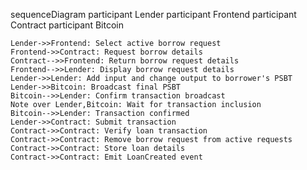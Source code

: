 sequenceDiagram
    participant Lender
    participant Frontend
    participant Contract
    participant Bitcoin
    
    Lender->>Frontend: Select active borrow request
    Frontend->>Contract: Request borrow details
    Contract-->>Frontend: Return borrow request details
    Frontend-->>Lender: Display borrow request details
    Lender->>Lender: Add input and change output to borrower's PSBT
    Lender->>Bitcoin: Broadcast final PSBT
    Bitcoin-->>Lender: Confirm transaction broadcast
    Note over Lender,Bitcoin: Wait for transaction inclusion
    Bitcoin-->>Lender: Transaction confirmed
    Lender->>Contract: Submit transaction
    Contract->>Contract: Verify loan transaction
    Contract->>Contract: Remove borrow request from active requests
    Contract->>Contract: Store loan details
    Contract->>Contract: Emit LoanCreated event